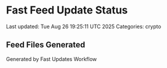 # Fast Feed Update Status
Last updated: Tue Aug 26 19:25:11 UTC 2025
Categories: crypto

## Feed Files Generated

Generated by Fast Updates Workflow
